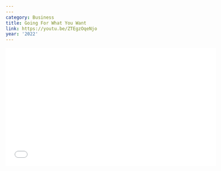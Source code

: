 ```yaml
---
---
category: Business
title: Going For What You Want
link: https://youtu.be/ZTEgzOqeNjo
year: '2022'
---
```

<iframe width="560" height="315" src="{{ page.link }}" frameborder="0" allowfullscreen></iframe>
